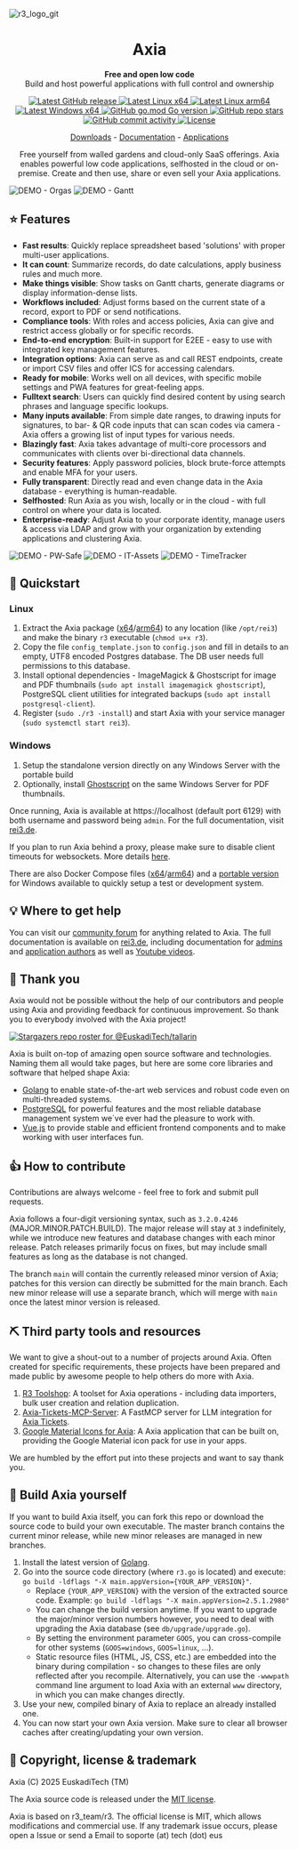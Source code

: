 ![r3_logo_git](https://github.com/EuskadiTech/tallarin/assets/91060542/a759e7ec-e1a0-4a4e-a426-509abc764352)
<h1 align="center">Axia</h1>
<p align="center"><strong>Free and open low code</strong><br />Build and host powerful applications with full control and ownership</p>


<p align="center">
	<a href="https://github.com/EuskadiTech/tallarin/releases" target="_blank">
		<img src="https://img.shields.io/github/v/release/EuskadiTech/tallarin" alt="Latest GitHub release" />
	</a>
	<a href="https://tech.eus/t4/downloads.php" target="_blank">
		<img src="https://img.shields.io/badge/linux-x64-yellow" alt="Latest Linux x64" />
	</a>
	<a href="https://tech.eus/t4/downloads.php" target="_blank">
		<img src="https://img.shields.io/badge/linux-arm64-yellow" alt="Latest Linux arm64" />
	</a>
	<a href="https://tech.eus/t4/downloads.php" target="_blank">
		<img src="https://img.shields.io/badge/windows-x64-00a8e8" alt="Latest Windows x64" />
	</a>
	<a href="https://img.shields.io/github/go-mod/go-version/EuskadiTech/tallarin" target="_blank">
		<img src="https://img.shields.io/github/go-mod/go-version/EuskadiTech/tallarin" alt="GitHub go.mod Go version" />
	</a>
	<a href="https://github.com/EuskadiTech/tallarin/stargazers" target="_blank">
		<img src="https://img.shields.io/github/stars/EuskadiTech/tallarin" alt="GitHub repo stars" />
	</a>
	<a href="https://github.com/EuskadiTech/tallarin/commits/main" target="_blank">
		<img src="https://img.shields.io/github/commit-activity/t/EuskadiTech/tallarin" alt="GitHub commit activity" />
	</a>
	<a href="https://github.com/EuskadiTech/tallarin/blob/main/LICENSE" target="_blank">
		<img src="https://img.shields.io/github/license/EuskadiTech/tallarin" alt="License" />
	</a>
</p>
<p align="center">
	<a href="https://tech.eus/t4/downloads.php" target="_blank">Downloads</a>
	-
	<a href="https://tech.eus/t4/docs.php" target="_blank">Documentation</a>
	-
	<a href="https://tech.eus/t4/apps.php" target="_blank">Applications</a>
</p>

<p align="center">Free yourself from walled gardens and cloud-only SaaS offerings. Axia enables powerful low code applications, selfhosted in the cloud or on-premise. Create and then use, share or even sell your Axia applications.</p>

![DEMO - Orgas](https://github.com/user-attachments/assets/5506d0c1-4bf3-4011-bc3a-2650cb5ec0b9)
![DEMO - Gantt](https://github.com/user-attachments/assets/1e413540-f9e8-4c2f-bd91-f46f51137d8b)

## :star: Features
* **Fast results**: Quickly replace spreadsheet based 'solutions' with proper multi-user applications.
* **It can count**: Summarize records, do date calculations, apply business rules and much more.
* **Make things visible**: Show tasks on Gantt charts, generate diagrams or display information-dense lists.
* **Workflows included**: Adjust forms based on the current state of a record, export to PDF or send notifications.
* **Compliance tools**: With roles and access policies, Axia can give and restrict access globally or for specific records.
* **End-to-end encryption**: Built-in support for E2EE - easy to use with integrated key management features.
* **Integration options**: Axia can serve as and call REST endpoints, create or import CSV files and offer ICS for accessing calendars.
* **Ready for mobile**: Works well on all devices, with specific mobile settings and PWA features for great-feeling apps.
* **Fulltext search**: Users can quickly find desired content by using search phrases and language specific lookups.
* **Many inputs available**: From simple date ranges, to drawing inputs for signatures, to bar- & QR code inputs that can scan codes via camera - Axia offers a growing list of input types for various needs.
* **Blazingly fast**: Axia takes advantage of multi-core processors and communicates with clients over bi-directional data channels.
* **Security features**: Apply password policies, block brute-force attempts and enable MFA for your users.
* **Fully transparent**: Directly read and even change data in the Axia database - everything is human-readable.
* **Selfhosted**: Run Axia as you wish, locally or in the cloud - with full control on where your data is located.
* **Enterprise-ready**: Adjust Axia to your corporate identity, manage users & access via LDAP and grow with your organization by extending applications and clustering Axia.

![DEMO - PW-Safe](https://github.com/user-attachments/assets/e9161bf2-027e-409d-a9eb-ed97dfe76f7e)
![DEMO - IT-Assets](https://github.com/user-attachments/assets/c5273f72-24cb-40cc-a947-c6a42b78f7bb)
![DEMO - TimeTracker](https://github.com/user-attachments/assets/e6b6e0e9-558a-4bad-ad52-45700e7d229e)

## :rocket: Quickstart
### Linux
1. Extract the Axia package ([x64](https://tech.eus/t4/downloads.php)/[arm64](https://tech.eus/t4/downloads.php)) to any location (like `/opt/rei3`) and make the binary `r3` executable (`chmod u+x r3`).
1. Copy the file `config_template.json` to `config.json` and fill in details to an empty, UTF8 encoded Postgres database. The DB user needs full permissions to this database.
1. Install optional dependencies - ImageMagick & Ghostscript for image and PDF thumbnails (`sudo apt install imagemagick ghostscript`), PostgreSQL client utilities for integrated backups (`sudo apt install postgresql-client`).
1. Register (`sudo ./r3 -install`) and start Axia with your service manager (`sudo systemctl start rei3`).
### Windows
1. Setup the standalone version directly on any Windows Server with the portable build
1. Optionally, install [Ghostscript](https://www.ghostscript.com/) on the same Windows Server for PDF thumbnails.

Once running, Axia is available at https://localhost (default port 6129) with both username and password being `admin`. For the full documentation, visit [rei3.de](https://tech.eus/t4/docs.php).

If you plan to run Axia behind a proxy, please make sure to disable client timeouts for websockets. More details [here](https://rei3.de/en/docs/admin#proxies).

There are also Docker Compose files ([x64](https://rei3.de/docker_x64)/[arm64](https://rei3.de/docker_arm64)) and a [portable version](https://rei3.de/latest/x64_portable) for Windows available to quickly setup a test or development system.

## :bulb: Where to get help
You can visit our [community forum](https://community.rei3.de) for anything related to Axia. The full documentation is available on [rei3.de](https://rei3.de/en/docs), including documentation for [admins](https://rei3.de/en/docs/admin) and [application authors](https://rei3.de/en/docs/builder) as well as [Youtube videos](https://www.youtube.com/channel/UCKb1YPyUV-O4GxcCdHc4Csw).

## :clap: Thank you
Axia would not be possible without the help of our contributors and people using Axia and providing feedback for continuous improvement. So thank you to everybody involved with the Axia project!

[![Stargazers repo roster for @EuskadiTech/tallarin](https://reporoster.com/stars/dark/EuskadiTech/tallarin)](https://github.com/EuskadiTech/tallarin/stargazers)

Axia is built on-top of amazing open source software and technologies. Naming them all would take pages, but here are some core libraries and software that helped shape Axia:
* [Golang](https://golang.org/) to enable state-of-the-art web services and robust code even on multi-threaded systems.
* [PostgreSQL](https://www.postgresql.org/) for powerful features and the most reliable database management system we´ve ever had the pleasure to work with.
* [Vue.js](https://vuejs.org/) to provide stable and efficient frontend components and to make working with user interfaces fun.

## :+1: How to contribute
Contributions are always welcome - feel free to fork and submit pull requests.

Axia follows a four-digit versioning syntax, such as `3.2.0.4246` (MAJOR.MINOR.PATCH.BUILD). The major release will stay at `3` indefinitely, while we introduce new features and database changes with each minor release. Patch releases primarily focus on fixes, but may include small features as long as the database is not changed.

The branch `main` will contain the currently released minor version of Axia; patches for this version can directly be submitted for the main branch. Each new minor release will use a separate branch, which will merge with `main` once the latest minor version is released.

## :pick: Third party tools and resources
We want to give a shout-out to a number of projects around Axia. Often created for specific requirements, these projects have been prepared and made public by awesome people to help others do more with Axia.
1. [R3 Toolshop](https://github.com/Umb-Astardo/R3-Toolshop): A toolset for Axia operations - including data importers, bulk user creation and relation duplication.
1. [Axia-Tickets-MCP-Server](https://github.com/lgndluke/Axia-Tickets-MCP-Server): A FastMCP server for LLM integration for [Axia Tickets](https://rei3.de/en/applications/tickets).
1. [Google Material Icons for Axia](https://github.com/fmvalsera/r3_material_icons_app): A Axia application that can be built on, providing the Google Material icon pack for use in your apps.

We are humbled by the effort put into these projects and want to say thank you.

## :nut_and_bolt: Build Axia yourself
If you want to build Axia itself, you can fork this repo or download the source code to build your own executable. The master branch contains the current minor release, while new minor releases are managed in new branches.

1. Install the latest version of [Golang](https://golang.org/dl/).
1. Go into the source code directory (where `r3.go` is located) and execute: `go build -ldflags "-X main.appVersion={YOUR_APP_VERSION}"`.
   * Replace `{YOUR_APP_VERSION}` with the version of the extracted source code. Example: `go build -ldflags "-X main.appVersion=2.5.1.2980"`
   * You can change the build version anytime. If you want to upgrade the major/minor version numbers however, you need to deal with upgrading the Axia database (see `db/upgrade/upgrade.go`).
   * By setting the environment parameter `GOOS`, you can cross-compile for other systems (`GOOS=windows`, `GOOS=linux`, ...).
   * Static resource files (HTML, JS, CSS, etc.) are embedded into the binary during compilation - so changes to these files are only reflected after you recompile. Alternatively, you can use the `-wwwpath` command line argument to load Axia with an external `www` directory, in which you can make changes directly.
1. Use your new, compiled binary of Axia to replace an already installed one.
1. You can now start your own Axia version. Make sure to clear all browser caches after creating/updating your own version.

## :page_with_curl: Copyright, license & trademark
Axia (C) 2025 EuskadiTech (TM)

The Axia source code is released under the [MIT license](https://opensource.org/license/mit).

Axia is based on r3_team/r3. The official license is MIT, which allows modifications and commercial use. If any trademark issue occurs, please open a Issue or send a Email to soporte (at) tech (dot) eus
